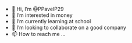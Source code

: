 - 👋 Hi, I’m @PPavelP29
- 👀 I’m interested in money
- 🌱 I’m currently learning at school
- 💞️ I’m looking to collaborate on a good company
- 📫 How to reach me ...

<!---
PPavelP29/PPavelP29 is a ✨ special ✨ repository because its `README.md` (this file) appears on your GitHub profile.
You can click the Preview link to take a look at your changes.
--->
